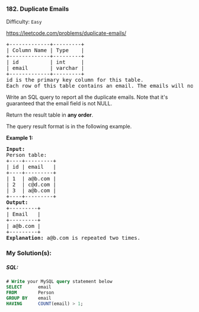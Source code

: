 ### 182. Duplicate Emails

Difficulty: `Easy`

https://leetcode.com/problems/duplicate-emails/


<pre>+-------------+---------+
| Column Name | Type    |
+-------------+---------+
| id          | int     |
| email       | varchar |
+-------------+---------+
id is the primary key column for this table.
Each row of this table contains an email. The emails will not contain uppercase letters.
</pre>
<p>Write an SQL query to report all the duplicate emails. Note that it's guaranteed that the email&nbsp;field is not NULL.</p>
<p>Return the result table in <strong>any order</strong>.</p>
<p>The query result format is in the following example.</p>
<p><strong class="example">Example 1:</strong></p>
<pre><strong>Input:</strong>
Person table:
+----+---------+
| id | email   |
+----+---------+
| 1  | a@b.com |
| 2  | c@d.com |
| 3  | a@b.com |
+----+---------+
<strong>Output:</strong>
+---------+
| Email   |
+---------+
| a@b.com |
+---------+
<strong>Explanation:</strong> a@b.com is repeated two times.
</pre>

### My Solution(s):

##### SQL:

```sql
# Write your MySQL query statement below
SELECT      email
FROM        Person
GROUP BY    email
HAVING      COUNT(email) > 1;
```
